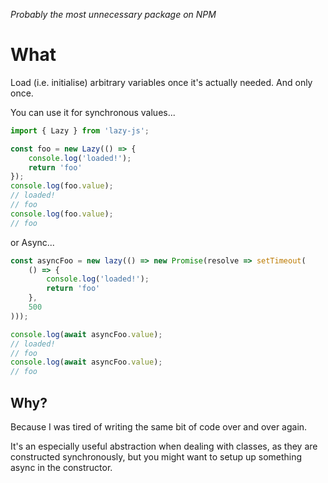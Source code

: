 *Probably the most unnecessary package on NPM*
# What

Load (i.e. initialise) arbitrary variables once it's actually needed. And only once.

You can use it for synchronous values...

```js
import { Lazy } from 'lazy-js';

const foo = new Lazy(() => {
    console.log('loaded!');
    return 'foo'
});
console.log(foo.value); 
// loaded!
// foo
console.log(foo.value);
// foo
```

or Async...

```js
const asyncFoo = new lazy(() => new Promise(resolve => setTimeout(
    () => {
        console.log('loaded!');
        return 'foo'
    }, 
    500
)));

console.log(await asyncFoo.value);
// loaded!
// foo
console.log(await asyncFoo.value);
// foo
```

## Why?

Because I was tired of writing the same bit of code over and over again.

It's an especially useful abstraction when dealing with classes, as they are constructed synchronously, but you might want to setup up something async in the constructor.